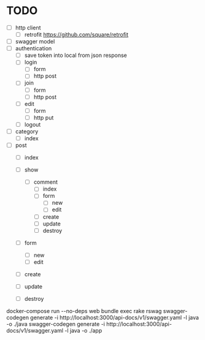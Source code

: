 TODO
====
- [ ] http client
    - [ ] retrofit https://github.com/square/retrofit
- [ ] swagger model
- [ ] authentication
    - [ ] save token into local from json response
    - [ ] login
        - [ ] form
        - [ ] http post
    - [ ] join
        - [ ] form
        - [ ] http post
    - [ ] edit
        - [ ] form
        - [ ] http put 
    - [ ] logout
- [ ] category
    - [ ] index
- [ ] post
    - [ ] index
    - [ ] show
        - [ ] comment
            - [ ] index
            - [ ] form
                - [ ] new
                - [ ] edit
            - [ ] create
            - [ ] update
            - [ ] destroy
    - [ ] form
        - [ ] new
        - [ ] edit
    - [ ] create
    - [ ] update
    - [ ] destroy
    
    
docker-compose run --no-deps web bundle exec rake rswag
swagger-codegen generate -i http://localhost:3000/api-docs/v1/swagger.yaml -l java -o ./java
swagger-codegen generate -i http://localhost:3000/api-docs/v1/swagger.yaml -l java -o ./app
    